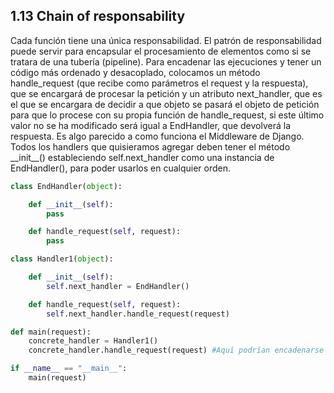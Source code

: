 ## 1.13 Chain of responsability

Cada función tiene una única responsabilidad. El patrón de
responsabilidad puede servir para encapsular el procesamiento de
elementos como si se tratara de una tubería (pipeline). Para encadenar
las ejecuciones y tener un código más ordenado y desacoplado, colocamos
un método handle_request (que recibe como parámetros el request y la
respuesta), que se encargará de procesar la petición y un atributo
next_handler, que es el que se encargara de decidir a que objeto se
pasará el objeto de petición para que lo procese con su propia función
de handle_request, si este último valor no se ha modificado será igual a
EndHandler, que devolverá la respuesta. Es algo parecido a como funciona
el Middleware de Django. Todos los handlers que quisieramos agregar
deben tener el método \_\_init\_\_() estableciendo self.next_handler
como una instancia de EndHandler(), para poder usarlos en cualquier
orden.

``` python
class EndHandler(object):

    def __init__(self):
        pass

    def handle_request(self, request):
        pass

class Handler1(object):

    def __init__(self):
        self.next_handler = EndHandler()

    def handle_request(self, request):
        self.next_handler.handle_request(request)

def main(request):
    concrete_handler = Handler1()
    concrete_handler.handle_request(request) #Aquí podrían encadenarse más

if __name__ == "__main__":
    main(request)
```

